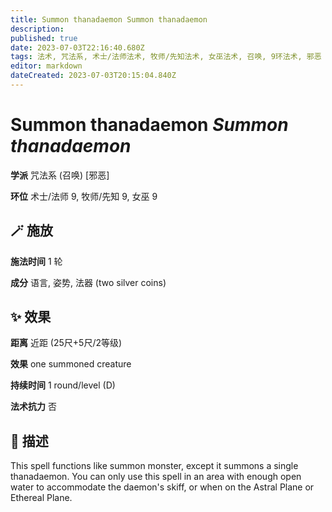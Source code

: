 ```yaml
---
title: Summon thanadaemon Summon thanadaemon
description: 
published: true
date: 2023-07-03T22:16:40.680Z
tags: 法术, 咒法系, 术士/法师法术, 牧师/先知法术, 女巫法术, 召唤, 9环法术, 邪恶
editor: markdown
dateCreated: 2023-07-03T20:15:04.840Z
---
```


# **Summon thanadaemon** *Summon thanadaemon*

**学派** 咒法系 (召唤) \[邪恶\] 

**环位** 术士/法师 9, 牧师/先知 9, 女巫 9

## 🪄 施放

**施法时间** 1 轮

**成分** 语言, 姿势, 法器 (two silver coins)

## ✨ 效果  

**距离** 近距 (25尺+5尺/2等级) 

**效果** one summoned creature 

**持续时间** 1 round/level (D) 

**法术抗力** 否

## 📖 描述

This spell functions like summon monster, except it summons a single thanadaemon. You can only use this spell in an area with enough open water to accommodate the daemon's skiff, or when on the Astral Plane or Ethereal Plane.
    
